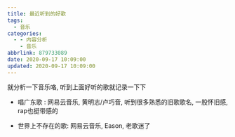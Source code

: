 ```yaml
---
title: 最近听到的好歌
tags:
  - 音乐
categories:
  - - 内容分析
    - 音乐
abbrlink: 879733089
date: 2020-09-17 10:09:00
updated: 2020-09-17 10:09:00
---
```


就分析一下音乐咯, 听到上面好听的歌就记录一下下

<!-- more -->

- 唱广东歌 : 网易云音乐, 黄明志/卢巧音, 听到很多熟悉的旧歌歌名, 一股怀旧感, rap也挺带感的

- 世界上不存在的歌: 网易云音乐, Eason, 老歌迷了